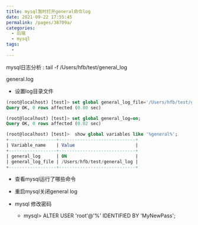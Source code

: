 ```yaml
---
title: mysql暂时打开general命令log
date: 2021-09-22 17:55:45
permalink: /pages/38709a/
categories:
  - 后端
  - mysql
tags:
  - 
---
```


mysql日志分析 : tail -f /Users/hfb/test/general_log

general.log

* 设置log目录文件
``` sql
(root@localhost) [test]> set global general_log_file='/Users/hfb/test/general_log';
Query OK, 0 rows affected (0.00 sec)

(root@localhost) [test]> set global general_log=on;
Query OK, 0 rows affected (0.02 sec)

(root@localhost) [test]>  show global variables like '%general%';
+------------------+-----------------------------+
| Variable_name    | Value                       |
+------------------+-----------------------------+
| general_log      | ON                          |
| general_log_file | /Users/hfb/test/general_log |
+------------------+-----------------------------+

```
* 查看mysql运行了哪些命令
* 重启mysql关闭general log



* mysql  修改密码
  * mysql> ALTER USER 'root'@'%' IDENTIFIED BY 'MyNewPass';